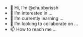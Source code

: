 - 👋 Hi, I’m @chubbyrissh
- 👀 I’m interested in ...
- 🌱 I’m currently learning ...
- 💞️ I’m looking to collaborate on ...
- 📫 How to reach me ...

<!---
chubbyrissh/chubbyrissh is a ✨ special ✨ repository because its `README.md` (this file) appears on your GitHub profile.
You can click the Preview link to take a look at your changes.
--->
